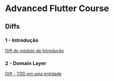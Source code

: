 # Advanced Flutter Course

## Diffs

### 1 - Introdução
[Diff do módulo de Introdução](https://github.com/WaldsonFagundes/advanced_flutter/compare/4b66d89..4a1e6f9)

### 2 - Domain Layer
[Diff - TDD em uma entidade](https://github.com/WaldsonFagundes/advanced_flutter/compare/4a1e6f9..af69381)

